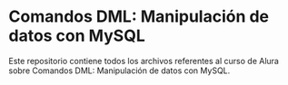 # Comandos DML: Manipulación de datos con MySQL

Este repositorio contiene todos los archivos referentes al curso de Alura sobre Comandos DML: Manipulación de datos con MySQL.
